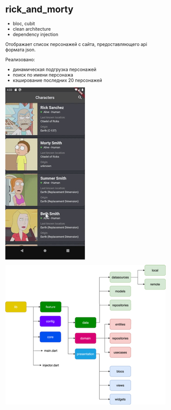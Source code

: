 # rick_and_morty

* bloc, cubit
* clean architecture
* dependency injection

Отображает список персонажей с сайта, предоставляющего api формата json.

Реализовано:
- динамическая подгрузка персонажей
- поиск по имени персонажа
- кэширование последних 20 персонажей

![](img/img.gif)


![](img/1.png)

